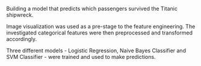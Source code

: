 Building a model that predicts which passengers survived the Titanic shipwreck.

Image visualization was used as a pre-stage to the feature engineering. 
The investigated categorical features were then preprocessed and transformed accordingly. 

Three different models - Logistic Regression, Naive Bayes Classifier and SVM Classifier - were trained and used to make predictions.

